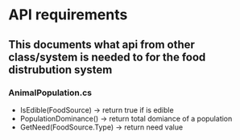 # API requirements

## This documents what api from other class/system is needed to for the food distrubution system

### AnimalPopulation.cs
* IsEdible(FoodSource) -> return true if is edible
* PopulationDominance() -> return total domiance of a population
* GetNeed(FoodSource.Type) -> return need value